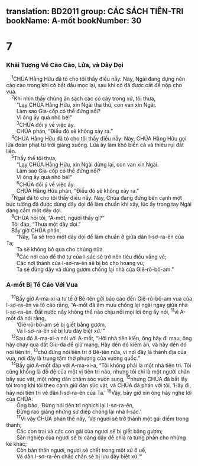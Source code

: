 translation: BD2011
group: CÁC SÁCH TIÊN-TRI
bookName: A-mốt 
bookNumber: 30
-------

<div class="title"><h1>7</h1><h3>Khải Tượng Về Cào Cào, Lửa, và Dây Dọi</h3></div>
<span class="verse am_7_1"> <sup>1</sup>CHÚA Hằng Hữu đã tỏ cho tôi thấy điều nầy: Này, Ngài đang dựng nên cào cào trong khi cỏ bắt đầu mọc lại, sau khi cỏ đã được cắt để nộp cho vua.<br/></span>
<span class="verse am_7_2"> <sup>2</sup>Khi nhìn thấy chúng ăn sạch các cỏ cây trong xứ, tôi thưa,<br/>  “Lạy CHÚA Hằng Hữu, xin Ngài tha thứ, con van xin Ngài.<br/>  Làm sao Gia-cốp có thể đứng nổi?<br/>  Vì ông ấy quá nhỏ bé!”<br/></span>
<span class="verse am_7_3">  <sup>3</sup>CHÚA đổi ý về việc ấy.<br/>  CHÚA phán, “Ðiều đó sẽ không xảy ra.”<br/></span>
<span class="verse am_7_4"> <sup>4</sup>CHÚA Hằng Hữu đã tỏ cho tôi thấy điều nầy: Này, CHÚA Hằng Hữu gọi lửa đoán phạt từ trời giáng xuống. Lửa ấy làm khô biển cả và thiêu rụi đất liền.<br/></span>
<span class="verse am_7_5"> <sup>5</sup>Thấy thế tôi thưa,<br/>  “Lạy CHÚA Hằng Hữu, xin Ngài dừng lại, con van xin Ngài.<br/>  Làm sao Gia-cốp có thể đứng nổi?<br/>  Vì ông ấy quá nhỏ bé!”<br/></span>
<span class="verse am_7_6">  <sup>6</sup>CHÚA đổi ý về việc ấy.<br/>  CHÚA Hằng Hữu phán, “Ðiều đó sẽ không xảy ra.”<br/></span>
<span class="verse am_7_7"> <sup>7</sup>Ngài đã tỏ cho tôi thấy điều nầy: Này, Chúa đang đứng bên cạnh một bức tường đã được dùng dây dọi để làm chuẩn khi xây, lúc ấy trong tay Ngài đang cầm một dây dọi.<br/></span>
<span class="verse am_7_8"> <sup>8</sup>CHÚA hỏi tôi, “A-mốt, ngươi thấy gì?” <br/> Tôi đáp, “Thưa một dây dọi.” <br/> Bấy giờ CHÚA phán,<br/>  “Nầy, Ta sẽ treo một dây dọi để làm chuẩn ở giữa dân I-sơ-ra-ên của Ta;<br/>  Ta sẽ không bỏ qua cho chúng nữa.<br/></span>
<span class="verse am_7_9">  <sup>9</sup>Các nơi cao để thờ tự của I-sác sẽ trở nên tiêu điều vắng vẻ;<br/>  Các nơi thánh của I-sơ-ra-ên sẽ bị bỏ cho hoang vu;<br/>  Ta sẽ đứng dậy và dùng gươm chống lại nhà của Giê-rô-bô-am.”<br/></span>
<div class="title"><h3>A-mốt Bị Tố Cáo Với Vua</h3></div>
<span class="verse am_7_10"> <sup>10</sup>Bấy giờ A-ma-xi-a tư tế ở Bê-tên gởi báo cáo đến Giê-rô-bô-am vua của I-sơ-ra-ên và tố cáo rằng, “A-mốt đã âm mưu chống lại ngài ngay giữa nhà I-sơ-ra-ên. Ðất nước nầy không thể nào chịu nổi mọi lời ông ấy nói, </span>
<span class="verse am_7_11"><sup>11</sup>vì A-mốt đã nói rằng,<br/>  ‘Giê-rô-bô-am sẽ bị giết bằng gươm,<br/>  Và I-sơ-ra-ên sẽ bị lưu đày biệt xứ.’”<br/></span>
<span class="verse am_7_12"> <sup>12</sup>Sau đó A-ma-xi-a nói với A-mốt, “Hỡi nhà tiên kiến, ông hãy đi mau, ông hãy chạy qua đất Giu-đa để giữ mạng. Hãy đến đó kiếm ăn, và hãy đến đó nói tiên tri, </span>
<span class="verse am_7_13"><sup>13</sup>chứ đừng nói tiên tri ở Bê-tên nữa, vì nơi đây là thánh địa của vua, nơi đây là trung tâm thờ phượng của vương quốc.” <br/></span>
<span class="verse am_7_14"> <sup>14</sup>Bấy giờ A-mốt đáp với A-ma-xi-a, “Tôi không phải là một nhà tiên tri. Tôi cũng không là đồ đệ của một vị tiên tri nào, nhưng tôi chỉ là một người chăn bầy súc vật, một nông dân chăm sóc vườn sung, </span>
<span class="verse am_7_15"><sup>15</sup>nhưng CHÚA đã bắt lấy tôi trong khi tôi theo canh giữ đàn súc vật, và CHÚA đã phán với tôi, ‘Hãy đi, hãy nói tiên tri về dân I-sơ-ra-ên của Ta.’ </span>
<span class="verse am_7_16"><sup>16</sup>Vậy, bây giờ xin ông hãy nghe lời của CHÚA:<br/>  Ông bảo, ‘Ðừng nói tiên tri nghịch lại I-sơ-ra-ên,<br/>  Ðừng rao giảng những sứ điệp chống lại nhà I-sác.’<br/></span>
<span class="verse am_7_17">  <sup>17</sup>Vì vậy CHÚA phán thế nầy, ‘Vợ ngươi sẽ trở thành một gái điếm trong thành;<br/>  Các con trai và các con gái của ngươi sẽ bị giết bằng gươm;<br/>  Sản nghiệp của ngươi sẽ bị căng dây để chia ra từng phần cho những kẻ khác;<br/>  Còn bản thân ngươi, ngươi sẽ chết trong một xứ ô uế,<br/>  Và dân I-sơ-ra-ên chắc chắn sẽ bị lưu đày biệt xứ.’”<br/></span>
